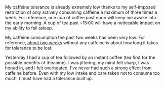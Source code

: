 ---
---

My caffeine tolerance is already extremely low thanks to my self-imposed restriction of only actively consuming caffeine a maximum of three times a week. For reference, one cup of coffee past noon will keep me awake into the early morning. A cup of tea past ~15:00 will have a noticeable impact on my ability to fall asleep.

My caffeine consumption the past two weeks has been very low. For reference, [about two weeks](https://pubmed.ncbi.nlm.nih.gov/15448977/) without any caffeine is about how long it takes for tolerance to be lost.

Yesterday I had a cup of tea followed by an instant coffee (tea first for the possible benefits of theanine). I was jittering, my mind felt sharp, I was honed in, and I felt overheated. I've never had such a strong effect from caffeine before. Even with my low intake and care taken not to consume too much, I must have had a tolerance built up.

